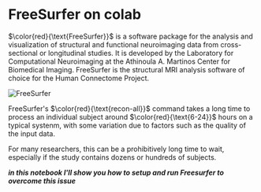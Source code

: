 # FreeSurfer on colab

$\color{red}{\text{FreeSurfer}}$ is a software package for the analysis and visualization of structural and functional neuroimaging data from cross-sectional or longitudinal studies. It is developed by the Laboratory for Computational Neuroimaging at the Athinoula A. Martinos Center for Biomedical Imaging. FreeSurfer is the structural MRI analysis software of choice for the Human Connectome Project.



![FreeSurfer](https://upload.wikimedia.org/wikipedia/commons/9/9e/Brainanim.gif "FreeSurfer")



FreeSurfer's $\color{red}{\text{recon-all}}$ command takes a long time to process an individual subject around $\color{red}{\text{6-24}}$ hours on a typical systenm, with some variation due to factors such as the quality of the input data.

For many researchers, this can be a prohibitively long time to wait, especially if the study contains dozens or hundreds of subjects.

***in this notebook I'll show you how to setup and run Freesurfer to overcome this issue***


